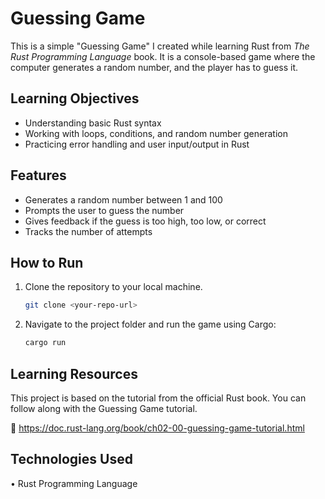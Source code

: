 # Guessing Game

This is a simple "Guessing Game" I created while learning Rust from *The Rust Programming Language* book. It is a console-based game where the computer generates a random number, and the player has to guess it.

## Learning Objectives

- Understanding basic Rust syntax
- Working with loops, conditions, and random number generation
- Practicing error handling and user input/output in Rust

## Features

- Generates a random number between 1 and 100
- Prompts the user to guess the number
- Gives feedback if the guess is too high, too low, or correct
- Tracks the number of attempts

## How to Run

1. Clone the repository to your local machine.
   ```bash
   git clone <your-repo-url>

2. Navigate to the project folder and run the game using Cargo:
   ```bash
   cargo run


## Learning Resources
This project is based on the tutorial from the official Rust book. You can follow along with the Guessing Game tutorial.

🔗 https://doc.rust-lang.org/book/ch02-00-guessing-game-tutorial.html

## Technologies Used
•	Rust Programming Language

